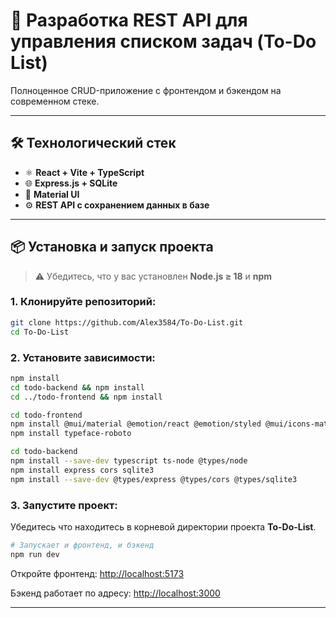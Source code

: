 # 📌 Разработка REST API для управления списком задач (To-Do List)

Полноценное CRUD-приложение с фронтендом и бэкендом на современном стеке.

---

## 🛠️ Технологический стек

- ⚛️ **React + Vite + TypeScript** 
- 🌐 **Express.js + SQLite**
- 💄 **Material UI**
- ⚙️ **REST API с сохранением данных в базе**

---

## 📦 Установка и запуск проекта

> ⚠️ Убедитесь, что у вас установлен **Node.js ≥ 18** и **npm**

### 1. Клонируйте репозиторий:

```bash
git clone https://github.com/Alex3584/To-Do-List.git
cd To-Do-List
```

### 2. Установите зависимости:

``` bash
npm install
cd todo-backend && npm install
cd ../todo-frontend && npm install
```

``` bash
cd todo-frontend
npm install @mui/material @emotion/react @emotion/styled @mui/icons-material
npm install typeface-roboto
```

``` bash
cd todo-backend
npm install --save-dev typescript ts-node @types/node
npm install express cors sqlite3
npm install --save-dev @types/express @types/cors @types/sqlite3
```

### 3. Запустите проект:

Убедитесь что находитесь в корневой директории проекта **To-Do-List**.

```bash
# Запускает и фронтенд, и бэкенд
npm run dev
```

Откройте фронтенд: <http://localhost:5173>

Бэкенд работает по адресу: <http://localhost:3000>

---
